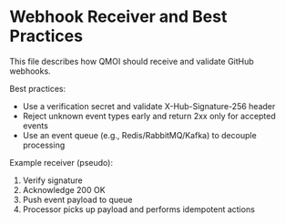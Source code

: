 # Webhook Receiver and Best Practices

This file describes how QMOI should receive and validate GitHub webhooks.

Best practices:
- Use a verification secret and validate X-Hub-Signature-256 header
- Reject unknown event types early and return 2xx only for accepted events
- Use an event queue (e.g., Redis/RabbitMQ/Kafka) to decouple processing

Example receiver (pseudo):

1. Verify signature
2. Acknowledge 200 OK
3. Push event payload to queue
4. Processor picks up payload and performs idempotent actions
